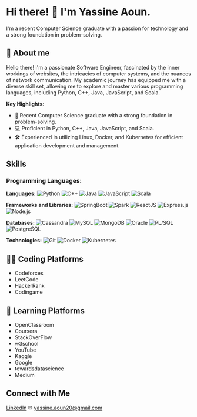 # Hi there! 👋 I'm Yassine Aoun.

I'm a recent Computer Science graduate with a passion for technology and a strong foundation in problem-solving.

## 💬 About me 


Hello there! I'm a passionate Software Engineer, fascinated by the inner workings of websites, the intricacies of computer systems, and the nuances of network communication. My academic journey has equipped me with a diverse skill set, allowing me to explore and master various programming languages, including Python, C++, Java, JavaScript, and Scala.

**Key Highlights:**
- 🚀 Recent Computer Science graduate with a strong foundation in problem-solving.
- 💻 Proficient in Python, C++, Java, JavaScript, and Scala.
- 🛠️ Experienced in utilizing Linux, Docker, and Kubernetes for efficient application development and management.



## Skills

### Programming Languages:
**Languages:**
![Python](https://img.shields.io/badge/Python-blue?style=for-the-badge&logo=python&logoWidth=30)
![C++](https://img.shields.io/badge/C++-orange?style=for-the-badge&logo=c%2B%2B&logoWidth=30)
![Java](https://img.shields.io/badge/Java-orange?style=for-the-badge&logo=java&logoWidth=30)
![JavaScript](https://img.shields.io/badge/JavaScript-orange?style=for-the-badge&logo=javascript&logoWidth=30)
![Scala](https://img.shields.io/badge/Scala-orange?style=for-the-badge&logo=scala&logoWidth=30)

**Frameworks and Libraries:**
![SpringBoot](https://img.shields.io/badge/SpringBoot-green?style=for-the-badge&logo=spring&logoWidth=30)
![Spark](https://img.shields.io/badge/Spark-yellow?style=for-the-badge&logo=apache-spark&logoWidth=30)
![ReactJS](https://img.shields.io/badge/ReactJS-blue?style=for-the-badge&logo=react&logoWidth=30)
![Express.js](https://img.shields.io/badge/Express.js-grey?style=for-the-badge&logo=express&logoWidth=30)
![Node.js](https://img.shields.io/badge/Node.js-green?style=for-the-badge&logo=node.js&logoWidth=30)

**Databases:**
![Cassandra](https://img.shields.io/badge/Cassandra-purple?style=for-the-badge&logo=apache-cassandra&logoWidth=30)
![MySQL](https://img.shields.io/badge/MySQL-blue?style=for-the-badge&logo=mysql&logoWidth=30)
![MongoDB](https://img.shields.io/badge/MongoDB-green?style=for-the-badge&logo=mongodb&logoWidth=30)
![Oracle](https://img.shields.io/badge/Oracle-red?style=for-the-badge&logo=oracle&logoWidth=30)
![PL/SQL](https://img.shields.io/badge/PLSQL-red?style=for-the-badge&logo=oracle&logoWidth=30)
![PostgreSQL](https://img.shields.io/badge/PostgreSQL-blue?style=for-the-badge&logo=postgresql&logoWidth=30)

**Technologies:**
![Git](https://img.shields.io/badge/Git-black?style=for-the-badge&logo=git&logoWidth=30)
![Docker](https://img.shields.io/badge/Docker-blue?style=for-the-badge&logo=docker&logoWidth=30)
![Kubernetes](https://img.shields.io/badge/Kubernetes-blue?style=for-the-badge&logo=kubernetes&logoWidth=30)

## 👨‍💻 Coding Platforms

- Codeforces
- LeetCode
- HackerRank
- Codingame

## 📙 Learning Platforms

- OpenClassroom
- Coursera
- StackOverFlow
- w3school
- YouTube
- Kaggle
- Google
- towardsdatascience
- Medium


## Connect with Me

[LinkedIn](https://www.linkedin.com/in/yassine-aoun/) 
✉ [yassine.aoun20@gmail.com](mailto:yassine.aoun20@gmail.com) 
